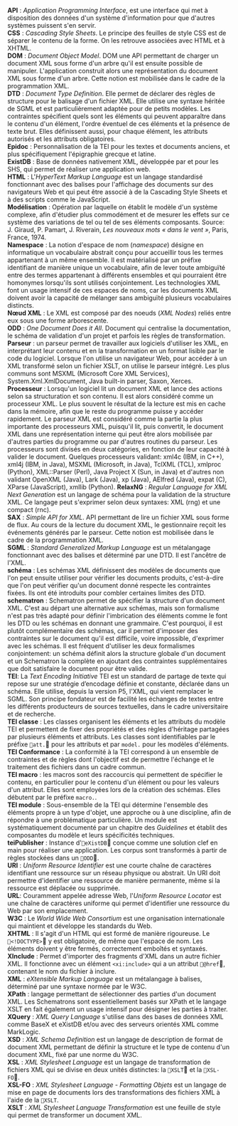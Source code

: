 **API** : *Application Programming Interface*, est une interface qui met à disposition des données d'un système d'information pour que d'autres systèmes puissent s'en servir.  
**CSS** : *Cascading Style Sheets*. Le principe des feuilles de style CSS est de séparer le contenu de la forme. On les retrouve associées avec HTML et à XHTML.  
**DOM** : *Document Object Model*. DOM une API permettant de charger un document XML sous forme d'un arbre qu'il est ensuite possible de manipuler. L'application construit alors une représentation du document XML sous forme d'un arbre. Cette notion est mobilisée dans le cadre de la programmation XML.  
**DTD** : *Document Type Definition*. Elle permet de déclarer des règles de structure pour le balisage d'un fichier XML. Elle utilise une syntaxe héritée de SGML et est particulièrement adaptée pour de petits modèles. Les contraintes spécifient quels sont les éléments qui peuvent apparaître dans le contenu d'un élément, l'ordre éventuel de ces éléments et la présence de texte brut. Elles définissent aussi, pour chaque élément, les attributs autorisés et les attributs obligatoires.  
**Epidoc** :  Personnalisation de la TEI pour les textes et documents anciens, et plus spécifiquement l'épigraphie grecque et latine.  
**ExistDB** : Base de données nativement XML, développée par et pour les SHS, qui permet de réaliser une application web.  
**HTML** : L'*HyperText Markup Language* est un langage standardisé fonctionnant avec des balises pour l'affichage des documents sur des navigateurs Web et qui peut être associé à de la Cascading Style Sheets et à des scripts comme le JavaScript.    
**Modélisation** : Opération par laquelle on établit le modèle d'un système complexe, afin d'étudier plus commodément et de mesurer les effets sur ce système des variations de tel ou tel de ses éléments composants. Source: J. Giraud, P. Pamart, J. Riverain, *Les nouveaux mots « dans le vent »*, Paris, France, 1974.  
**Namespace** : La notion d'espace de nom (*namespace*) désigne en informatique un vocabulaire abstrait conçu pour accueillir tous les termes appartenant à un même ensemble.  Il est matérialisé par un préfixe identifiant de manière unique un vocabulaire, afin de lever toute ambiguïté entre des termes appartenant à différents ensembles et qui pourraient être homonymes lorsqu'ils sont utilisés conjointement. Les technologies XML font un usage intensif de ces espaces de noms, car les documents XML doivent avoir la capacité de mélanger sans ambiguïté plusieurs vocabulaires distincts.  
**Nœud XML** : Le XML est composé par des noeuds (*XML Nodes*) reliés entre eux sous une forme arborescente.    
**ODD** : *One Document Does it All*. Document qui centralise la documentation, le schéma de validation d'un projet et parfois les règles de transformation.   
**Parseur** : un parseur permet de travailler aux logiciels d'utiliser les XML, en interprétant leur contenu et en la transformation en un format lisible par le code du logiciel. Lorsque l'on utilise un navigateur Web, pour accéder à un XML transformé selon un fichier XSLT, on utilise le parseur intégré. Les plus communs sont MSXML (Microsoft Core XML Services), System.Xml.XmlDocument, Java built-in parser, Saxon, Xerces.  
**Processeur** : Lorsqu'un logiciel lit un document XML et lance des actions selon sa structuration et son contenu. Il est alors considéré comme un processeur XML. Le plus souvent le résultat de la lecture est mis en cache dans la mémoire, afin que le reste du programme puisse y accéder rapidement. Le parseur XML est considéré comme la partie la plus importante des processeurs XML, puisqu'il lit, puis convertit, le document XML dans une représentation interne qui peut être alors mobilisée par d'autres parties du programme ou par d'autres routines du parseur. Les processeurs sont divisés en deux catégories, en fonction de leur capacité à valider le document. Quelques processeurs validant: xml4c (IBM, in C++), xml4j (IBM, in Java), MSXML (Microsoft, in Java), TclXML (TCL), xmlproc (Python), XML::Parser (Perl), Java Project X (Sun, in Java) et d'autres non validant OpenXML (Java), Lark (Java), xp (Java), AElfred (Java), expat (C), XParse (JavaScript), xmllib (Python).
**RelaxNG** : *Regular Language for XML Next Generation* est un langage de schéma pour la validation de la structure XML. Ce langage peut s'exprimer selon deux syntaxes: XML (rng) et une compact (rnc).   
**SAX** : *Simple API for XML*. API permettant de lire un fichier XML sous forme de flux. Au cours de la lecture du document XML, le gestionnaire reçoit les événements générés par le parseur. Cette notion est mobilisée dans le cadre de la programmation XML.   
**SGML** : *Standard Generalized Markup Language* est un métalangage fonctionnant avec des balises et déterminé par une DTD. Il est l'ancêtre de l'XML.  
**schéma** : Les schémas XML définissent des modèles de documents que l'on peut ensuite utiliser pour vérifier les documents produits, c'est-à-dire que l'on peut vérifier qu'un document donné respecte les contraintes fixées. Ils ont été introduits pour combler certaines limites des DTD.  
**schematron** : Schematron permet de spécifier la structure d'un document XML. C'est au départ une alternative aux schémas, mais son formalisme n'est pas très adapté pour définir l'imbrication des éléments comme le font les DTD ou les schémas en donnant une grammaire. C'est pourquoi, il est plutôt complémentaire des schémas, car il permet d'imposer des contraintes sur le document qu'il est difficile, voire impossible, d'exprimer avec les schémas. Il est fréquent d'utiliser les deux formalismes conjointement: un schéma définit alors la structure globale d'un document et un Schematron la complète en ajoutant des contraintes supplémentaires que doit satisfaire le document pour être valide.   
**TEI**: La *Text Encoding Initiative* TEI est un standard de partage de texte qui repose sur une stratégie d’encodage définie et constante, déclarée dans un schéma. Elle utilise, depuis la version P5, l'XML, qui vient remplacer le SGML. Son principe fondateur est de facilité les échanges de textes entre les différents producteurs de sources textuelles, dans le cadre universitaire et de recherche.    
**TEI classe** : Les classes organisent les éléments et les attributs du modèle TEI et permettent de fixer des propriétés et des règles d'héritage partagées par plusieurs éléments et attributs. Les classes sont identifiables par le préfixe `att.` pour les attributs et par `model.` pour les modèles d'éléments.  
**TEI Conformance** :  La conformité à la TEI correspond à un ensemble de contraintes et de règles dont l'objectif est de permettre l'échange et le traitement des fichiers dans un cadre commun.    
**TEI macro** : les macros sont des raccourcis qui permettent de spécifier le contenu, en particulier pour le contenu d'un élément ou pour les valeurs d'un attribut. Elles sont employées lors de la création des schémas. Elles débutent par le préfixe `macro.`.       
**TEI module** : Sous-ensemble de la TEI qui détermine l'ensemble des éléments propre à un type d'objet, une approche ou à une discipline, afin de répondre à une problématique particulière. Un module est systématiquement documenté par un chapitre des *Guidelines* et établit des composantes du modèle et leurs spécificités techniques.  
**teiPublisher** : Instance d'`eXistDB` conçue comme une solution clef en main pour réaliser une application. Les corpus sont transformés à partir de règles stockées dans un `ODD`.     
**URI** : *Uniform Resource Identifier* est une courte chaîne de caractères identifiant une ressource sur un réseau physique ou abstrait. Un URI doit permettre d'identifier une ressource de manière permanente, même si la ressource est déplacée ou supprimée.     
**URL**:  Couramment appelée adresse Web, l'*Uniform Resource Locator* est une chaîne de caractères uniforme qui permet d'identifier une ressource du Web par son emplacement.  
**W3C** : Le *World Wide Web Consortium* est une organisation internationale qui maintient et développe les standards du Web.  
**XHTML** :  Il s'agit d'un HTML qui est formé de manière rigoureuse. Le `<!DOCTYPE>` y est obligatoire, de même que l'espace de nom. Les éléments doivent y être fermés, correctement emboîtés et syntaxés.   
**XInclude** : Permet d'importer des fragments d'XML dans un autre fichier XML. Il fonctionne avec un élément `<xi:include>` qui a un attribut `@href`, contenant le nom du fichier à inclure.  
**XML** : *eXtensible Markup Language* est un métalangage à balises, déterminé par une syntaxe normée par le W3C.  
**XPath** : langage permettant de sélectionner des parties d'un document XML. Les Schematrons sont essentiellement basés sur XPath et le langage XSLT en fait également un usage intensif pour désigner les parties à traiter.  
**XQuery** : *XML Query Language* s'utilise dans des bases de données XML comme BaseX et eXistDB et/ou avec des serveurs orientés XML comme MarkLogic.  
**XSD** : *XML Schema Definition* est un langage de description de format de document XML permettant de définir la structure et le type de contenu d'un document XML, fixé par une norme du W3C.  
**XSL** : *XML Stylesheet Language* est un langage de transformation de fichiers XML qui se divise en deux unités distinctes: la `XSLT` et la `XSL-FO`.  
**XSL-FO** : *XML Stylesheet Language - Formatting Objets* est un langage de mise en page de documents lors des transformations des fichiers XML à l'aide de la `XSLT`.  
**XSLT** : *XML Stylesheet Language Transformation* est une feuille de style qui permet de transformer un document XML.

